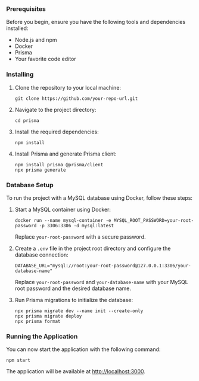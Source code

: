 ### Prerequisites

Before you begin, ensure you have the following tools and dependencies installed:

- Node.js and npm
- Docker
- Prisma
- Your favorite code editor

### Installing

1. Clone the repository to your local machine:

   ```shell
   git clone https://github.com/your-repo-url.git
   ```

2. Navigate to the project directory:

   ```shell
   cd prisma
   ```

3. Install the required dependencies:

   ```shell
   npm install
   ```

4. Install Prisma and generate Prisma client:

   ```shell
   npm install prisma @prisma/client
   npx prisma generate
   ```

### Database Setup

To run the project with a MySQL database using Docker, follow these steps:

1. Start a MySQL container using Docker:

   ```shell
   docker run --name mysql-container -e MYSQL_ROOT_PASSWORD=your-root-password -p 3306:3306 -d mysql:latest
   ```

   Replace `your-root-password` with a secure password.

2. Create a `.env` file in the project root directory and configure the database connection:

   ```shell
   DATABASE_URL="mysql://root:your-root-password@127.0.0.1:3306/your-database-name"
   ```

   Replace `your-root-password` and `your-database-name` with your MySQL root password and the desired database name.

3. Run Prisma migrations to initialize the database:

   ```shell
   npx prisma migrate dev --name init --create-only
   npx prisma migrate deploy
   npx prisma format
   ```

### Running the Application

You can now start the application with the following command:

```shell
npm start
```

The application will be available at [http://localhost:3000](http://localhost:3000).
